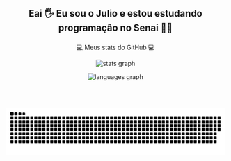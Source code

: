 <h2 align="center">Eai 🖐️ Eu sou o Julio e estou estudando programação no Senai 🧑‍💻</h2>

###

<div align="center">

  <p align="center">💻 Meus stats do GitHub 💻</p>
<p> <img src="https://github-readme-stats.vercel.app/api?username=julioau15&hide_title=true&show_icons=true&theme=dracula" height="150" alt="stats graph" /> </p>
 <p> <img src="https://github-readme-stats.vercel.app/api/top-langs?username=julioau15&locale=en&hide_title=false&layout=compact&card_width=320&langs_count=5&theme=dracula&hide_border=false" height="150" alt="languages graph"  /> </p>
</div>

###

<br clear="both">

###

![Snake animation](https://github.com/julioau15/julioau15/blob/output/github-contribution-grid-snake.svg)

###

<!--
**julioau15/Julioau15** is a ✨ _special_ ✨ repository because its `README.md` (this file) appears on your GitHub profile.

Here are some ideas to get you started:

- 🔭 I’m currently working on ...
- 🌱 I’m currently learning ...
- 👯 I’m looking to collaborate on ...
- 🤔 I’m looking for help with ...
- 💬 Ask me about ...
- 📫 How to reach me: ...
- 😄 Pronouns: ...
- ⚡ Fun fact: ...
-->
